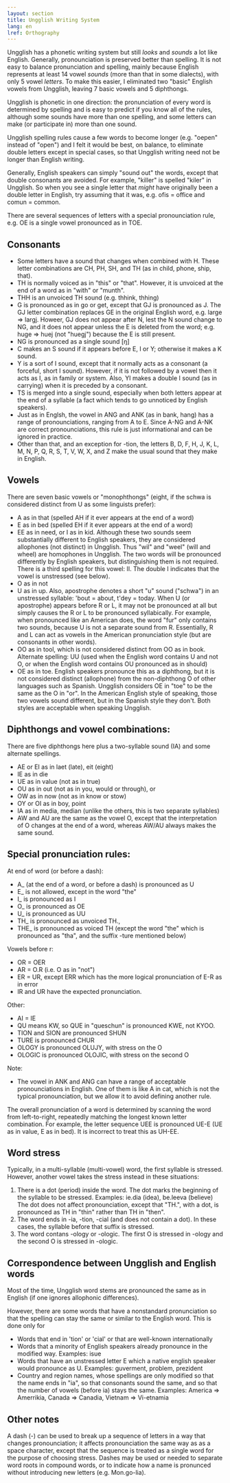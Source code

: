 ```yaml
---
layout: section
title: Ungglish Writing System
lang: en
lref: Orthography
---
```


Ungglish has a phonetic writing system but still _looks_ and _sounds_ 
a lot like English. Generally, pronounciation is preserved better than
spelling. It is not easy to balance pronunciation and spelling, mainly 
because English represents at least 14 vowel _sounds_ (more than that 
in some dialects), with only 5 vowel _letters_. To make this easier, 
I eliminated two "basic" English vowels from Ungglish, leaving 7 basic 
vowels and 5 diphthongs.

Ungglish is phonetic in one direction: the pronunciation of every word 
is determined by spelling and is easy to predict if you know all of
the rules, although some sounds have more than one spelling, and some 
letters can make (or participate in) more than one sound.

Ungglish spelling rules cause a few words to become longer (e.g. "oepen" instead of 
"open") and I felt it would be best, on balance, to eliminate double 
letters except in special cases, so that Ungglish writing need not be
longer than English writing.

Generally, English speakers can simply "sound out" the words, except that
double consonants are avoided. For example, "killer" is spelled "kiler" 
in Ungglish. So when you see a single letter that _might_ have originally 
been a double letter in English, try assuming that it was, e.g. 
ofis = office and comun = common.

There are several sequences of letters with a special pronounciation rule, 
e.g. OE is a single vowel pronounced as in TOE.

Consonants
----------

- Some letters have a sound that changes when combined with H. These letter
  combinations are CH, PH, SH, and TH (as in child, phone, ship, that).
- TH is normally voiced as in "this" or "that". However, it is unvoiced at
  the end of a word as in "with" or "munth".
- THH is an unvoiced TH sound (e.g. thhink, thhing)
- G is pronounced as in go or get, except that GJ is pronounced as J. The
  GJ letter combination replaces GE in the original English word, e.g. 
  large => largj. Howeer, GJ does not appear after N, lest
  the N sound change to NG, and it does not appear unless the E is deleted
  from the word; e.g. huge => huej (not "huegj") because the E is still 
  present.
- NG is pronounced as a single sound [ŋ]
- C makes an S sound if it appears before E, I or Y; otherwise it makes a K 
  sound.
- Y is a sort of I sound, except that it normally acts as a consonant 
  (a forceful, short I sound). However, if it is not followed by a vowel
  then it acts as I, as in family or system. Also, YI makes a double I 
  sound (as in carrying) when it is preceded by a consonant.
- TS is merged into a single sound, especially when both letters appear at 
  the end of a syllable (a fact which tends to go unnoticed by English 
  speakers).
- Just as in Englsh, the vowel in ANG and ANK (as in bank, hang) has a 
  range of pronounciations, ranging from A to E. Since A-NG and A-NK are 
  correct pronounciations, this rule is just informational and can be 
  ignored in practice.
- Other than that, and an exception for -tion, the letters B, D, F, H, J, 
  K, L, M, N, P, Q, R, S, T, V, W, X, and Z make the usual sound that they 
  make in English.

Vowels
------

There are seven basic vowels or "monophthongs" (eight, if the schwa is 
considered distinct from U as some linguists prefer):

- A as in that (spelled AH if it ever appears at the end of a word)
- E as in bed (spelled EH if it ever appears at the end of a word)
- EE as in need, or I as in kid. Although these two sounds seem substantially 
  different to English speakers, they are considered allophones (not distinct)
  in Ungglish. Thus "wil" and "weel" (will and wheel) are homophones in Ungglish.
  The two words will be pronounced differently by English speakers, but 
  distinguishing them is not required. There is a third spelling for this 
  vowel: II. The double I indicates that the vowel is unstressed (see below).
- O as in not
- U as in up. Also, apostrophe denotes a short "u" sound ("schwa") in an 
  unstressed syllable: 'bout = about, t'dey = today. When U (or apostrophe)
  appears before R or L, it may not be pronounced at all but simply causes 
  the R or L to be pronounced syllabically. For example, when pronounced 
  like an American does, the word "fur" only contains two sounds, because 
  U is not a separate sound from R. Essentially, R and L can act as vowels 
  in the American pronunciation style (but are consonants in other words).
- OO as in tool, which is not considered distinct from OO as in book.
  Alternate spelling: UU (used when the English word contains U and not O,
  or when the English word contains OU pronounced as in should)
- OE as in toe. English speakers pronounce this as a diphthong, but it is
  not considered distinct (allophone) from the non-diphthong O of other 
  languages such as Spanish. 
      Ungglish considers OE in "toe" to be the same as the O in "or". In 
  the American English style of speaking, those two vowels sound different,
  but in the Spanish style they don't. Both styles are acceptable when 
  speaking Ungglish.

Diphthongs and vowel combinations:
----------------------------------

There are five diphthongs here plus a two-syllable sound (IA) and some 
alternate spellings.

- AE or EI as in laet (late), eit (eight)
- IE as in die
- UE as in value (not as in true)
- OU as in out   (not as in you, would or through), or
- OW as in now   (not as in know or stow)
- OY or OI as in boy, point
- IA as in media, median (unlike the others, this is two separate syllables)
- AW and AU are the same as the vowel O, except that the interpretation of 
  O changes at the end of a word, whereas AW/AU always makes the same sound.

Special pronunciation rules:
----------------------------

At end of word (or before a dash):
- A_ (at the end of a word, or before a dash) is pronounced as U
- E_ is not allowed, except in the word "the"
- I_ is pronounced as I
- O_ is pronounced as OE
- U_ is pronounced as UU
- TH_ is pronounced as unvoiced TH.,
- THE_ is pronounced as voiced TH (except the word "the" which is pronounced as "tha", and the suffix -ture mentioned below)

Vowels before r:
- OR = OER
- AR = O.R (i.e. O as in "not")
- ER = UR, except ERR which has the more logical pronunciation of E-R as in error
- IR and UR have the expected pronunciation.

Other:
- AI = IE
- QU means KW, so QUE in "queschun" is pronounced KWE, not KYOO.
- TION and SION are pronounced SHUN
- TURE is pronounced CHUR
- OLOGY is pronounced OLUJY, with stress on the O
- OLOGIC is pronounced OLOJIC, with stress on the second O

Note:
- The vowel in ANK and ANG can have a range of acceptable pronounciations in English. 
  One of them is like A in cat, which is not the typical pronounciation, but we allow
  it to avoid defining another rule.

The overall pronunciation of a word is determined by scanning the word 
from left-to-right, repeatedly matching the longest known letter 
combination. For example, the letter sequence UEE is pronounced UE-E 
(UE as in value, E as in bed). It is incorrect to treat this as UH-EE.

Word stress
-----------

Typically, in a multi-syllable (multi-vowel) word, the first syllable is 
stressed. However, another vowel takes the stress instead in these 
situations:

1. There is a dot (period) inside the word. The dot marks the beginning of
   the syllable to be stressed. Examples: ie.dia (idea), be.leeva (believe)
   The dot does not affect pronounciation, except that "TH.", with a dot, 
   is pronounced as TH in "thin" rather than TH in "then".
2. The word ends in -ia, -tion, -cial  (and does not contain a 
   dot). In these cases, the syllable before that suffix is stressed.
3. The word contans -ology or -ologic. The first O is stressed in -ology
   and the second O is stressed in -ologic.

Correspondence between Ungglish and English words
-----------------------------------------------

Most of the time, Ungglish word stems are pronounced the same as in English 
(if one ignores allophonic differences).

However, there are some words that have a nonstandard pronunciation so that 
the spelling can stay the same or similar to the English word. This is 
done only for

- Words that end in 'tion' or 'cial' or that are well-known internationally
- Words that a minority of English speakers already pronounce in the 
  modified way. Examples: isue
- Words that have an unstressed letter E which a native english speaker
  would pronounce as U. Examples: guverment, problem, prezident
- Country and region names, whose spellings are only modified so that the 
  name ends in "ia", so that consonants sound the same, and so that the
  number of vowels (before ia) stays the same. Examples:
  America => Amerrikia, Canada => Canadia, Vietnam => Vi-etnamia

Other notes
-----------

A dash (-) can be used to break up a sequence of letters in a way that 
changes pronounciation; it affects pronounciation the same way as as a 
space character, except that the sequence is treated as a single word 
for the purpose of choosing stress. Dashes may be used or needed to 
separate word roots in compound words, or to indicate how a name is 
pronunced without introducing new letters (e.g. Mon.go-lia).
